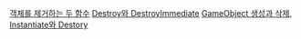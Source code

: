 [객체를 제거하는 두 함수](https://codingmania.tistory.com/234)
[Destroy와 DestroyImmediate](https://blog.fetchinist.com/?p=308)
[GameObject 생성과 삭제, Instantiate와 Destory](https://cpp11.tistory.com/15)
